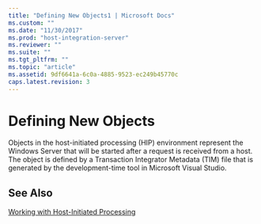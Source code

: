 ```yaml
---
title: "Defining New Objects1 | Microsoft Docs"
ms.custom: ""
ms.date: "11/30/2017"
ms.prod: "host-integration-server"
ms.reviewer: ""
ms.suite: ""
ms.tgt_pltfrm: ""
ms.topic: "article"
ms.assetid: 9df6641a-6c0a-4885-9523-ec249b45770c
caps.latest.revision: 3
---
```

# Defining New Objects
Objects in the host-initiated processing (HIP) environment represent the Windows Server that will be started after a request is received from a host. The object is defined by a Transaction Integrator Metadata (TIM) file that is generated by the development-time tool in Microsoft Visual Studio.  
  
## See Also  
 [Working with Host-Initiated Processing](../HIS2010/working-with-host-initiated-processing2.md)